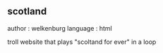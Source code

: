 ## scotland

author : welkenburg
language : html

troll website that plays "scoltand for ever" in a loop